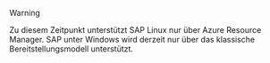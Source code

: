 
> [!WARNING]
> Zu diesem Zeitpunkt unterstützt SAP Linux nur über Azure Resource Manager. SAP unter Windows wird derzeit nur über das klassische Bereitstellungsmodell unterstützt.  
> 
> 



<!--HONumber=Nov16_HO3-->


